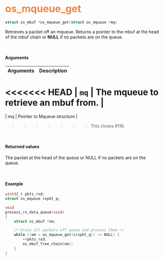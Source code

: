 ## <font color="#F2853F" style="font-size:24pt">os_mqueue_get</font>

```c
struct os_mbuf *os_mqueue_get(struct os_mqueue *mq)
```

Retrieves a packet off an mqueue. Returns a pointer to the mbuf at the head of the mbuf chain or **NULL** if no packets are on the queue.


<br>

#### Arguments

| Arguments | Description |
|-----------|-------------|
<<<<<<< HEAD
| `mq` | The mqueue to retrieve an mbuf from. |
=======
| mq | Pointer to Mqueue structure  |
>>>>>>> This closes #118.

<br>

#### Returned values

The packet at the head of the queue or NULL if no packets are on the queue.

<br>

#### Example

```c
uint32_t pkts_rxd;
struct os_mqueue rxpkt_q;

void
process_rx_data_queue(void)
{
    struct os_mbuf *om;

    /* Drain all packets off queue and process them */
    while ((om = os_mqueue_get(&rxpkt_q)) != NULL) {
        ++pkts_rxd;
        os_mbuf_free_chain(om);
    }
}
```
